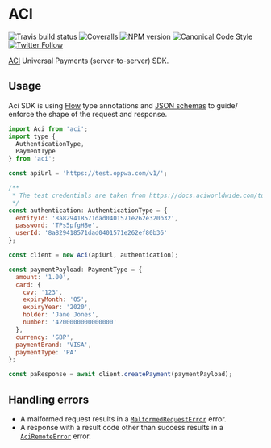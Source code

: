 # ACI

[![Travis build status](http://img.shields.io/travis/gajus/aci/master.svg?style=flat-square)](https://travis-ci.org/gajus/aci)
[![Coveralls](https://img.shields.io/coveralls/gajus/aci.svg?style=flat-square)](https://coveralls.io/github/gajus/aci)
[![NPM version](http://img.shields.io/npm/v/aci.svg?style=flat-square)](https://www.npmjs.org/package/aci)
[![Canonical Code Style](https://img.shields.io/badge/code%20style-canonical-blue.svg?style=flat-square)](https://github.com/gajus/canonical)
[![Twitter Follow](https://img.shields.io/twitter/follow/kuizinas.svg?style=social&label=Follow)](https://twitter.com/kuizinas)

[ACI](https://www.aciworldwide.com/) Universal Payments (server-to-server) SDK.

## Usage

Aci SDK is using [Flow](https://flow.org/) type annotations and [JSON schemas](./schemas.json) to guide/ enforce the shape of the request and response.

```js
import Aci from 'aci';
import type {
  AuthenticationType,
  PaymentType
} from 'aci';

const apiUrl = 'https://test.oppwa.com/v1/';

/**
 * The test credentials are taken from https://docs.aciworldwide.com/tutorials/server-to-server.
 */
const authentication: AuthenticationType = {
  entityId: '8a829418571dad0401571e262e320b32',
  password: 'TPs5pfgH8e',
  userId: '8a829418571dad0401571e262ef80b36'
};

const client = new Aci(apiUrl, authentication);

const paymentPayload: PaymentType = {
  amount: '1.00',
  card: {
    cvv: '123',
    expiryMonth: '05',
    expiryYear: '2020',
    holder: 'Jane Jones',
    number: '4200000000000000'
  },
  currency: 'GBP',
  paymentBrand: 'VISA',
  paymentType: 'PA'
};

const paResponse = await client.createPayment(paymentPayload);

```

## Handling errors

* A malformed request results in a [`MalformedRequestError`](./errors.js) error.
* A response with a result code other than success results in a [`AciRemoteError`](./errors.js) error.

